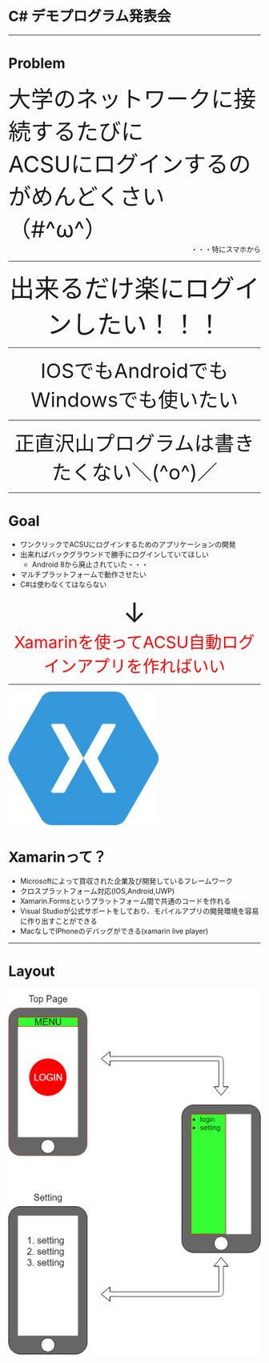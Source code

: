 <!-- page_number: true -->

# C# デモプログラム発表会

----

# Problem

<div style="text-align:left;font-size:45px;">
大学のネットワークに接続するたびに<br />
ACSUにログインするのがめんどくさい<br />（#^ω^）
</div>
<div style="text-align:right">
・・・特にスマホから
 </div>


----

<div style="text-align:center;font-size:50px;">
 出来るだけ楽にログインしたい！！！
</div>

----


<div style="text-align:center;font-size:40px;">
IOSでもAndroidでもWindowsでも使いたい
</div>

----


<div style="text-align:center;font-size:40px;">
正直沢山プログラムは書きたくない＼(^o^)／
</div>

----

# Goal
* ワンクリックでACSUにログインするためのアプリケーションの開発
* 出来ればバックグラウンドで勝手にログインしていてほしい
	* Android 8から廃止されていた・・・
* マルチプラットフォームで動作させたい
* C#は使わなくてはならない
<div style="text-align:center;font-size:55px;">
  ↓
</div>
<div style="text-align:center;font-size:33px;color:red">
  Xamarinを使ってACSU自動ログインアプリを作ればいい
 </div>
 
----
![bg center 25%](logo.png)

# Xamarinって？ 
* Microsoftによって買収された企業及び開発しているフレームワーク
* クロスプラットフォーム対応(IOS,Android,UWP)
* Xamarin.Formsというプラットフォーム間で共通のコードを作れる
* Visual Studioが公式サポートをしており、モバイルアプリの開発環境を容易に作り出すことができる
* MacなしでIPhoneのデバッグができる(xamarin live player)

----

# Layout
![center 70%](drowchart.png)